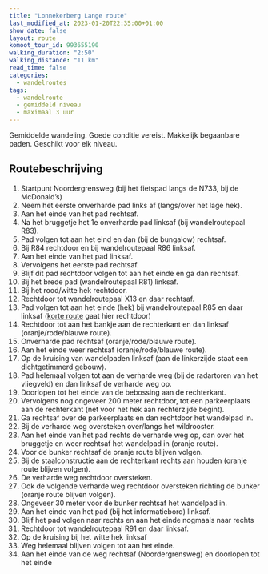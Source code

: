 ```yaml
---
title: "Lonnekerberg Lange route"
last_modified_at: 2023-01-20T22:35:00+01:00
show_date: false
layout: route
komoot_tour_id: 993655190
walking_duration: "2:50"
walking_distance: "11 km"
read_time: false
categories:
  - wandelroutes
tags:
  - wandelroute
  - gemiddeld niveau
  - maximaal 3 uur
---
```


Gemiddelde wandeling. Goede conditie vereist. Makkelijk begaanbare paden. Geschikt voor elk niveau.

## Routebeschrijving

1. Startpunt Noordergrensweg (bij het fietspad langs de N733, bij de McDonald’s)
1. Neem het eerste onverharde pad links af (langs/over het lage hek).
1. Aan het einde van het pad rechtsaf.
1. Na het bruggetje het 1e onverharde pad linksaf (bij wandelroutepaal R83).
1. Pad volgen tot aan het eind en dan (bij de bungalow) rechtsaf.
1. Bij R84 rechtdoor en bij wandelroutepaal R86 linksaf.
1. Aan het einde van het pad linksaf.
1. Vervolgens het eerste pad rechtsaf.
1. Blijf dit pad rechtdoor volgen tot aan het einde en ga dan rechtsaf.
1. Bij het brede pad (wandelroutepaal R81) linksaf.
1. Bij het rood/witte hek rechtdoor.
1. Rechtdoor tot wandelroutepaal X13 en daar rechtsaf.
1. Pad volgen tot aan het einde (hek) bij wandelroutepaal R85 en daar linksaf ([korte route](../lonnekerberg-korte-route) gaat hier rechtdoor)
1. Rechtdoor tot aan het bankje aan de rechterkant en dan linksaf (oranje/rode/blauwe route).
1. Onverharde pad rechtsaf (oranje/rode/blauwe route).
1. Aan het einde weer rechtsaf (oranje/rode/blauwe route).
1. Op de kruising van wandelpaden linksaf (aan de linkerzijde staat een dichtgetimmerd gebouw).
1. Pad helemaal volgen tot aan de verharde weg (bij de radartoren van het vliegveld) en dan linksaf de verharde weg op.
1. Doorlopen tot het einde van de bebossing aan de rechterkant.
1. Vervolgens nog ongeveer 200 meter rechtdoor, tot een parkeerplaats aan de rechterkant (net voor het hek aan rechterzijde begint).
1. Ga rechtsaf over de parkeerplaats en dan rechtdoor het wandelpad in.
1. Bij de verharde weg oversteken over/langs het wildrooster.
1. Aan het einde van het pad rechts de verharde weg op, dan over het bruggetje en weer rechtsaf het wandelpad in (oranje route).
1. Voor de bunker rechtsaf de oranje route blijven volgen.
1. Bij de staalconstructie aan de rechterkant rechts aan houden (oranje route blijven volgen).
1. De verharde weg rechtdoor oversteken.
1. Ook de volgende verharde weg rechtdoor oversteken richting de bunker (oranje route blijven volgen).
1. Ongeveer 30 meter voor de bunker rechtsaf het wandelpad in.
1. Aan het einde van het pad (bij het informatiebord) linksaf.
1. Blijf het pad volgen naar rechts en aan het einde nogmaals naar rechts
1. Rechtdoor tot wandelroutepaal R91 en daar linksaf.
1. Op de kruising bij het witte hek linksaf
1. Weg helemaal blijven volgen tot aan het einde.
1. Aan het einde van de weg rechtsaf (Noordergrensweg) en doorlopen tot het einde